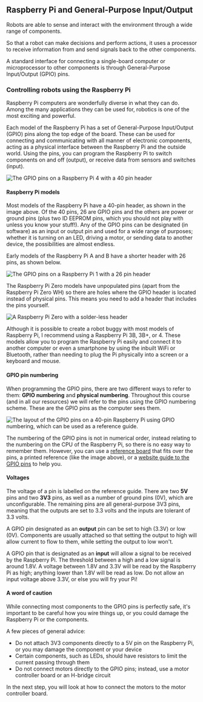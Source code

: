 [comment]: # (
Is this step open? Y/N
If so, short description of this step:
Related links:
Related files:
)

## Raspberry Pi and General-Purpose Input/Output

Robots are able to sense and interact with the environment through a wide range of components.

So that a robot can make decisions and perform actions, it uses a processor to receive information from and send signals back to the other components.

A standard interface for connecting a single-board computer or microprocessor to other components is through General-Purpose Input/Output (GPIO) pins.

### Controlling robots using the Raspberry Pi

Raspberry Pi computers are wonderfully diverse in what they can do. Among the many applications they can be used for, robotics is one of the most exciting and powerful.

Each model of the Raspberry Pi has a set of General-Purpose Input/Output (GPIO) pins along the top edge of the board. These can be used for connecting and communicating with all manner of electronic components, acting as a physical interface between the Raspberry Pi and the outside world. Using the pins, you can program the Raspberry Pi to switch components on and off (output), or receive data from sensors and switches (input).

![The GPIO pins on a Raspberry Pi 4 with a 40 pin header](https://rpf-futurelearn.s3-eu-west-1.amazonaws.com/Robotics+-+Robot+Buggy/Photographs/1_4-Raspberry-Pi-4-GPIO-header-40-pins.jpg)

#### Raspberry Pi models

Most models of the Raspberry Pi have a 40-pin header, as shown in the image above. Of the 40 pins, 26 are GPIO pins and the others are power or ground pins (plus two ID EEPROM pins, which you should not play with unless you know your stuff!). Any of the GPIO pins can be designated (in software) as an input or output pin and used for a wide range of purposes; whether it is turning on an LED, driving a motor, or sending data to another device, the possibilities are almost endless.

Early models of the Raspberry Pi A and B have a shorter header with 26 pins, as shown below.

![The GPIO pins on a Raspberry Pi 1 with a 26 pin header](https://rpf-futurelearn.s3-eu-west-1.amazonaws.com/Robotics+-+Robot+Buggy/Photographs/1_4-Raspberry-Pi-1-GPIO-header-26-pins.jpg)

The Raspberry Pi Zero models have unpopulated pins (apart from the Raspberry Pi Zero WH) so there are holes where the GPIO header is located instead of physical pins. This means you need to add a header that includes the pins yourself.  

![A Raspberry Pi Zero with a solder-less header](https://rpf-futurelearn.s3-eu-west-1.amazonaws.com/Robotics+-+Robot+Buggy/Photographs/1_4-Raspberry-Pi-Zero-solder-less-header.jpg)

Although it is possible to create a robot buggy with most models of Raspberry Pi, I recommend using a Raspberry Pi 3B, 3B+, or 4. These models allow you to program the Raspberry Pi easily and connect it to another computer or even a smartphone by using the inbuilt WiFi or Bluetooth, rather than needing to plug the Pi physically into a screen or a keyboard and mouse.

#### GPIO pin numbering

When programming the GPIO pins, there are two different ways to refer to them: **GPIO numbering** and **physical numbering**. Throughout this course (and in all our resources) we will refer to the pins using the GPIO numbering scheme. These are the GPIO pins as the computer sees them.

![The layout of the GPIO pins on a 40-pin Raspberry Pi using GPIO numbering, which can be used as a reference guide.](https://rpf-futurelearn.s3-eu-west-1.amazonaws.com/Robotics+-+Robot+Buggy/Illustration/16-1_4-gpio-numbers-raspberry-pi-40-pin-header.png)

The numbering of the GPIO pins is not in numerical order, instead relating to the numbering on the CPU of the Raspberry Pi, so there is no easy way to remember them. However, you can use a [reference board](https://rpf-futurelearn.s3-eu-west-1.amazonaws.com/Robotics+-+Robot+Buggy/Illustration/16-1_4-gpio-numbers-raspberry-pi-40-pin-header_To_Scale.pdf) that fits over the pins, a printed reference (like the image above), or a [website guide to the GPIO pins](http://pinout.xyz) to help you.

#### Voltages

The voltage of a pin is labelled on the reference guide. There are two **5V** pins and two **3V3** pins, as well as a number of ground pins (0V), which are unconfigurable. The remaining pins are all general-purpose 3V3 pins, meaning that the outputs are set to 3.3 volts and the inputs are tolerant of 3.3 volts.

A GPIO pin designated as an **output** pin can be set to high (3.3V) or low (0V). Components are usually attached so that setting the output to high will allow current to flow to them, while setting the output to low won't.

A GPIO pin that is designated as an **input** will allow a signal to be received by the Raspberry Pi. The threshold between a high and a low signal is around 1.8V. A voltage between 1.8V and 3.3V will be read by the Raspberry Pi as high; anything lower than 1.8V will be read as low. Do not allow an input voltage above 3.3V, or else you will fry your Pi!

#### A word of caution

While connecting most components to the GPIO pins is perfectly safe, it's important to be careful how you wire things up, or you could damage the Raspberry Pi or the components.

A few pieces of general advice:

+ Do not attach 3V3 components directly to a 5V pin on the Raspberry Pi, or you may damage the component or your device
+ Certain components, such as LEDs, should have resistors to limit the current passing through them
+ Do not connect motors directly to the GPIO pins; instead, use a motor controller board or an H-bridge circuit

In the next step, you will look at how to connect the motors to the motor controller board.

